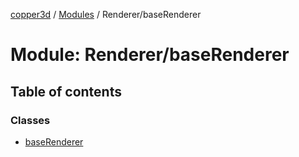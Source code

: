 [copper3d](../README.md) / [Modules](../modules.md) / Renderer/baseRenderer

# Module: Renderer/baseRenderer

## Table of contents

### Classes

- [baseRenderer](../classes/Renderer_baseRenderer.baseRenderer.md)
